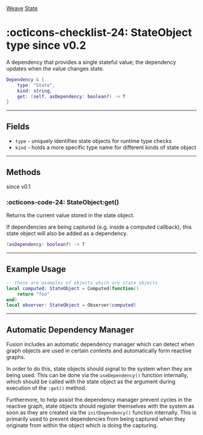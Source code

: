 <nav class="weavedoc-api-breadcrumbs">
	<a href="../..">Weave</a>
	<a href="..">State</a>
</nav>

<h1 class="weavedoc-api-header" markdown>
	<span class="weavedoc-api-icon" markdown>:octicons-checklist-24:</span>
	<span class="weavedoc-api-name">StateObject</span>
	<span class="weavedoc-api-pills">
		<span class="weavedoc-api-pill-type">type</span>
		<span class="weavedoc-api-pill-since">since v0.2</span>
	</span>
</h1>

A dependency that provides a single stateful value; the dependency updates when
the value changes state.

```Lua
Dependency & {
	type: "State",
	kind: string,
    get: (self, asDependency: boolean?) -> T
}
```

---

## Fields

- `type` - uniquely identifies state objects for runtime type checks
- `kind` - holds a more specific type name for different kinds of state object

---

## Methods

<p class="weavedoc-api-pills">
	<span class="weavedoc-api-pill-since">since v0.1</span>
</p>

### :octicons-code-24: StateObject:get()

Returns the current value stored in the state object.

If dependencies are being captured (e.g. inside a computed callback), this state
object will also be added as a dependency.

```Lua
(asDependency: boolean?) -> T
```

---

## Example Usage

```Lua
-- these are examples of objects which are state objects
local computed: StateObject = Computed(function()
	return "foo"
end)
local observer: StateObject = Observer(computed)
```

---

## Automatic Dependency Manager

Fusion includes an automatic dependency manager which can detect when graph
objects are used in certain contexts and automatically form reactive graphs.

In order to do this, state objects should signal to the system when they are
being used. This can be done via the `useDependency()` function internally,
which should be called with the state object as the argument during execution of
the `:get()` method.

Furthermore, to help assist the dependency manager prevent cycles in the
reactive graph, state objects should register themselves with the system as soon
as they are created via the `initDependency()` function internally. This is
primarily used to prevent dependencies from being captured when they originate
from within the object which is doing the capturing.
